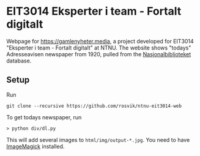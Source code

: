 # EIT3014 Eksperter i team - Fortalt digitalt

Webpage for https://gamlenyheter.media, a project developed for EIT3014 "Eksperter i team - Fortalt digitalt" at NTNU. The website shows "todays" Adresseavisen newspaper from 1920, pulled from the [Nasjonalbiblioteket](https://www.nb.no/search?mediatype=aviser&series=%22Adresseavisen%22&fromDate=19200101&toDate=19201231) database. 

## Setup

Run

```
git clone --recursive https://github.com/rosvik/ntnu-eit3014-web
```

To get todays newspaper, run 

```
> python div/dl.py
```

This will add several images to `html/img/output-*.jpg`. You need to have [ImageMagick](https://imagemagick.org/index.php) installed. 
